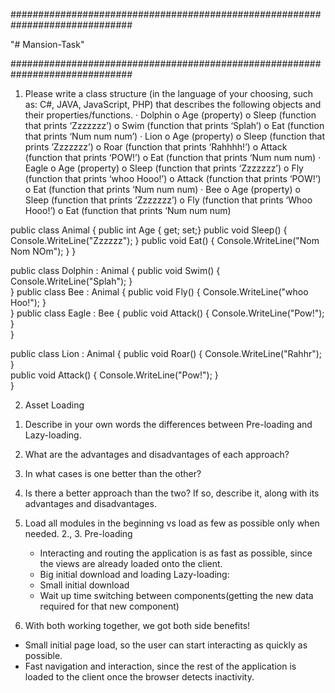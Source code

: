 ##############################################################################

"# Mansion-Task"

##############################################################################
1) Please write a class structure (in the language of your choosing, such as: C#, JAVA, JavaScript, PHP) that describes the following objects and their properties/functions.
·	Dolphin
  o	Age (property)
  o	Sleep (function that prints ‘Zzzzzzz’)
  o	Swim (function that prints ‘Splah’)
  o	Eat (function that prints ‘Num num num’)
·	Lion
  o	Age (property)
  o	Sleep (function that prints ‘Zzzzzzz’)
  o	Roar (function that prints ‘Rahhhh!’)
  o	Attack (function that prints ‘POW!’)
  o	Eat (function that prints ‘Num num num)
·	Eagle
  o	Age (property)
  o	Sleep (function that prints ‘Zzzzzzz’)
  o	Fly (function that prints ‘whoo Hooo!’)
  o	Attack (function that prints ‘POW!’)
  o	Eat (function that prints ‘Num num num)
·	Bee
  o	Age (property)
  o	Sleep (function that prints ‘Zzzzzzz’)
  o	Fly (function that prints ‘Whoo Hooo!’)
  o	Eat (function that prints ‘Num num num)

public class Animal {
    public int Age { get; set;}
    public void Sleep()
    {
        Console.WriteLine("Zzzzzz");
    }
    public void Eat()
    {
        Console.WriteLine("Nom Nom NOm");
    }
}

public class Dolphin : Animal {
    public void Swim()
    {
        Console.WriteLine("Splah");
    }  
}
public class Bee : Animal {
    public void Fly()
    {
        Console.WriteLine("whoo Hoo!");
    }  
}
public class Eagle : Bee {
    public void Attack()
    {
        Console.WriteLine("Pow!");
    }  
}

public class Lion : Animal {
    public void Roar()
    {
        Console.WriteLine("Rahhr");
    }  
    public void Attack()
    {
        Console.WriteLine("Pow!");
    }  
}

2) Asset Loading
1.	Describe in your own words the differences between Pre-loading and Lazy-loading.
2.	What are the advantages and disadvantages of each approach?
3.	In what cases is one better than the other?
4.	Is there a better approach than the two? If so, describe it, along with its advantages and disadvantages.

1. Load all modules in the beginning vs load as few as possible only when needed.
2., 3. 
   Pre-loading 
    + Interacting and routing the application is as fast as possible, since the views are already loaded onto the client. 
    - Big initial download and loading
   Lazy-loading:
    + Small initial download
    - Wait up time switching between components(getting the new data required for that new component)
4. With both working together, we got both side benefits!
  + Small initial page load, so the user can start interacting as quickly as possible.
  + Fast navigation and interaction, since the rest of the application is loaded to the client once the browser detects inactivity.
  


